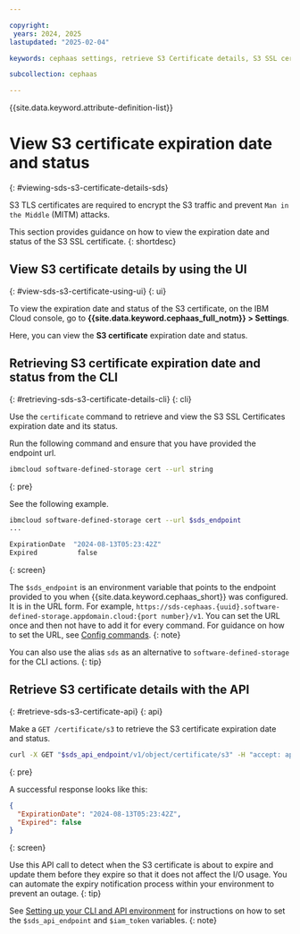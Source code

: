 ```yaml
---

copyright:
 years: 2024, 2025
lastupdated: "2025-02-04"

keywords: cephaas settings, retrieve S3 Certificate details, S3 SSL certificate expiration date, status

subcollection: cephaas

---
```


{{site.data.keyword.attribute-definition-list}}

# View S3 certificate expiration date and status
{: #viewing-sds-s3-certificate-details-sds}

S3 TLS certificates are required to encrypt the S3 traffic and prevent `Man in the Middle` (MITM) attacks.

This section provides guidance on how to view the expiration date and status of the S3 SSL certificate.
{: shortdesc}


## View S3 certificate details by using the UI
{: #view-sds-s3-certificate-using-ui}
{: ui}

To view the expiration date and status of the S3 certificate, on the IBM Cloud console, go to **{{site.data.keyword.cephaas_full_notm}} > Settings**.

Here, you can view the **S3 certificate** expiration date and status.


## Retrieving S3 certificate expiration date and status from the CLI
{: #retrieving-sds-s3-certificate-details-cli}
{: cli}

Use the `certificate` command to retrieve and view the S3 SSL Certificates expiration date and its status.

Run the following command and ensure that you have provided the endpoint url.

```sh
ibmcloud software-defined-storage cert --url string
```
{: pre}

See the following example.

```bash
ibmcloud software-defined-storage cert --url $sds_endpoint
...

ExpirationDate  "2024-08-13T05:23:42Z"
Expired          false

```
{: screen}

The `$sds_endpoint` is an environment variable that points to the endpoint provided to you when {{site.data.keyword.cephaas_short}} was configured. It is in the URL form. For example, `https://sds-cephaas.{uuid}.software-defined-storage.appdomain.cloud:{port number}/v1`. You can set the URL once and then not have to add it for every command. For guidance on how to set the URL, see [Config commands](/docs/cephaas?topic=cephaas-ic-sds-cli-reference&interface=cli#ic-config-commands).
{: note}

You can also use the alias `sds` as an alternative to `software-defined-storage` for the CLI actions.
{: tip}

## Retrieve S3 certificate details with the API
{: #retrieve-sds-s3-certificate-api}
{: api}

Make a `GET /certificate/s3` to retrieve the S3 certificate expiration date and status.

```sh
curl -X GET "$sds_api_endpoint/v1/object/certificate/s3" -H "accept: application/json" -H "IBM-API-Version: 2025-01-30"
```
{: pre}

A successful response looks like this:

```json
{
  "ExpirationDate": "2024-08-13T05:23:42Z",
  "Expired": false
}
```
{: screen}


Use this API call to detect when the S3 certificate is about to expire and update them before they expire so that it does not affect the I/O usage. You can automate the expiry notification process within your environment to prevent an outage.
{: tip}

See [Setting up your CLI and API environment](docs/cephaas?topic=cephaas-set-up-environment) for instructions on how to set the `$sds_api_endpoint` and `$iam_token` variables.
{: note}
